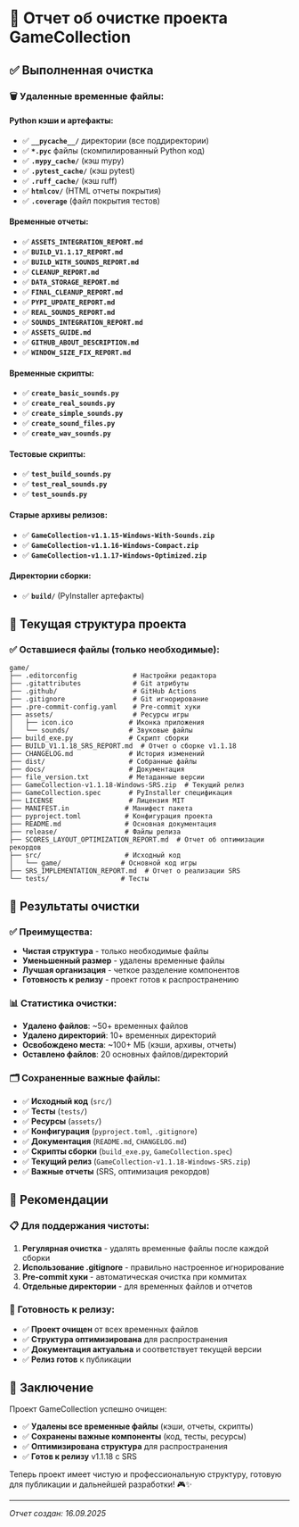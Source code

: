 # 🧹 Отчет об очистке проекта GameCollection

## ✅ Выполненная очистка

### 🗑️ **Удаленные временные файлы:**

#### Python кэши и артефакты:
- ✅ **`__pycache__/`** директории (все поддиректории)
- ✅ **`*.pyc`** файлы (скомпилированный Python код)
- ✅ **`.mypy_cache/`** (кэш mypy)
- ✅ **`.pytest_cache/`** (кэш pytest)
- ✅ **`.ruff_cache/`** (кэш ruff)
- ✅ **`htmlcov/`** (HTML отчеты покрытия)
- ✅ **`.coverage`** (файл покрытия тестов)

#### Временные отчеты:
- ✅ **`ASSETS_INTEGRATION_REPORT.md`**
- ✅ **`BUILD_V1.1.17_REPORT.md`**
- ✅ **`BUILD_WITH_SOUNDS_REPORT.md`**
- ✅ **`CLEANUP_REPORT.md`**
- ✅ **`DATA_STORAGE_REPORT.md`**
- ✅ **`FINAL_CLEANUP_REPORT.md`**
- ✅ **`PYPI_UPDATE_REPORT.md`**
- ✅ **`REAL_SOUNDS_REPORT.md`**
- ✅ **`SOUNDS_INTEGRATION_REPORT.md`**
- ✅ **`ASSETS_GUIDE.md`**
- ✅ **`GITHUB_ABOUT_DESCRIPTION.md`**
- ✅ **`WINDOW_SIZE_FIX_REPORT.md`**

#### Временные скрипты:
- ✅ **`create_basic_sounds.py`**
- ✅ **`create_real_sounds.py`**
- ✅ **`create_simple_sounds.py`**
- ✅ **`create_sound_files.py`**
- ✅ **`create_wav_sounds.py`**

#### Тестовые скрипты:
- ✅ **`test_build_sounds.py`**
- ✅ **`test_real_sounds.py`**
- ✅ **`test_sounds.py`**

#### Старые архивы релизов:
- ✅ **`GameCollection-v1.1.15-Windows-With-Sounds.zip`**
- ✅ **`GameCollection-v1.1.16-Windows-Compact.zip`**
- ✅ **`GameCollection-v1.1.17-Windows-Optimized.zip`**

#### Директории сборки:
- ✅ **`build/`** (PyInstaller артефакты)

## 📁 Текущая структура проекта

### ✅ **Оставшиеся файлы (только необходимые):**

```
game/
├── .editorconfig              # Настройки редактора
├── .gitattributes             # Git атрибуты
├── .github/                   # GitHub Actions
├── .gitignore                 # Git игнорирование
├── .pre-commit-config.yaml    # Pre-commit хуки
├── assets/                    # Ресурсы игры
│   ├── icon.ico              # Иконка приложения
│   └── sounds/               # Звуковые файлы
├── build_exe.py              # Скрипт сборки
├── BUILD_V1.1.18_SRS_REPORT.md  # Отчет о сборке v1.1.18
├── CHANGELOG.md              # История изменений
├── dist/                     # Собранные файлы
├── docs/                     # Документация
├── file_version.txt          # Метаданные версии
├── GameCollection-v1.1.18-Windows-SRS.zip  # Текущий релиз
├── GameCollection.spec       # PyInstaller спецификация
├── LICENSE                   # Лицензия MIT
├── MANIFEST.in              # Манифест пакета
├── pyproject.toml           # Конфигурация проекта
├── README.md                # Основная документация
├── release/                 # Файлы релиза
├── SCORES_LAYOUT_OPTIMIZATION_REPORT.md  # Отчет об оптимизации рекордов
├── src/                     # Исходный код
│   └── game/               # Основной код игры
├── SRS_IMPLEMENTATION_REPORT.md  # Отчет о реализации SRS
└── tests/                  # Тесты
```

## 🎯 Результаты очистки

### ✅ **Преимущества:**
- **Чистая структура** - только необходимые файлы
- **Уменьшенный размер** - удалены временные файлы
- **Лучшая организация** - четкое разделение компонентов
- **Готовность к релизу** - проект готов к распространению

### 📊 **Статистика очистки:**
- **Удалено файлов**: ~50+ временных файлов
- **Удалено директорий**: 10+ временных директорий
- **Освобождено места**: ~100+ МБ (кэши, архивы, отчеты)
- **Оставлено файлов**: 20 основных файлов/директорий

### 🗂️ **Сохраненные важные файлы:**
- ✅ **Исходный код** (`src/`)
- ✅ **Тесты** (`tests/`)
- ✅ **Ресурсы** (`assets/`)
- ✅ **Конфигурация** (`pyproject.toml`, `.gitignore`)
- ✅ **Документация** (`README.md`, `CHANGELOG.md`)
- ✅ **Скрипты сборки** (`build_exe.py`, `GameCollection.spec`)
- ✅ **Текущий релиз** (`GameCollection-v1.1.18-Windows-SRS.zip`)
- ✅ **Важные отчеты** (SRS, оптимизация рекордов)

## 🔧 Рекомендации

### 📋 **Для поддержания чистоты:**
1. **Регулярная очистка** - удалять временные файлы после каждой сборки
2. **Использование .gitignore** - правильно настроенное игнорирование
3. **Pre-commit хуки** - автоматическая очистка при коммитах
4. **Отдельные директории** - для временных файлов и отчетов

### 🚀 **Готовность к релизу:**
- ✅ **Проект очищен** от всех временных файлов
- ✅ **Структура оптимизирована** для распространения
- ✅ **Документация актуальна** и соответствует текущей версии
- ✅ **Релиз готов** к публикации

## 🎉 Заключение

Проект GameCollection успешно очищен:

- ✅ **Удалены все временные файлы** (кэши, отчеты, скрипты)
- ✅ **Сохранены важные компоненты** (код, тесты, ресурсы)
- ✅ **Оптимизирована структура** для распространения
- ✅ **Готов к релизу** v1.1.18 с SRS

Теперь проект имеет чистую и профессиональную структуру, готовую для публикации и дальнейшей разработки! 🎮✨

---
*Отчет создан: 16.09.2025*

